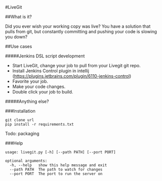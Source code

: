 #LiveGit

##What is it?

Did you ever wish your working copy was live? You have a solution that pulls from git, but constantly committing and pushing your code is slowing you down?

##Use cases

#####Jenkins DSL script development

* Start LiveGit, change your job to pull from your Livegit git repo.
* Install Jenkins Control plugin in intellij (https://plugins.jetbrains.com/plugin/6110-jenkins-control)
* Favorite your job.
* Make your code changes.
* Double click your job to build.


#####Anything else?

###Installation
```
git clone url
pip install -r requirements.txt
```
Todo: packaging

###Help
```
usage: livegit.py [-h] [--path PATH] [--port PORT]

optional arguments:
  -h, --help   show this help message and exit
  --path PATH  The path to watch for changes
  --port PORT  The port to run the server on
```